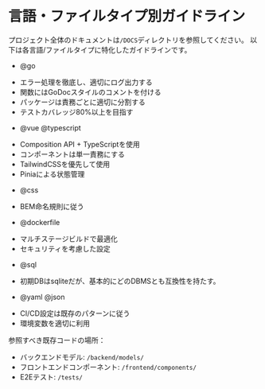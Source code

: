 # 言語・ファイルタイプ別ガイドライン
プロジェクト全体のドキュメントは`/DOCS`ディレクトリを参照してください。
以下は各言語/ファイルタイプに特化したガイドラインです。

* @go
- エラー処理を徹底し、適切にログ出力する
- 関数にはGoDocスタイルのコメントを付ける
- パッケージは責務ごとに適切に分割する
- テストカバレッジ80%以上を目指す

* @vue @typescript
- Composition API + TypeScriptを使用
- コンポーネントは単一責務にする
- TailwindCSSを優先して使用
- Piniaによる状態管理

* @css
- BEM命名規則に従う

* @dockerfile
- マルチステージビルドで最適化
- セキュリティを考慮した設定

* @sql
- 初期DBはsqliteだが、基本的にどのDBMSとも互換性を持たす。

* @yaml @json
- CI/CD設定は既存のパターンに従う
- 環境変数を適切に利用

参照すべき既存コードの場所：
- バックエンドモデル: `/backend/models/`
- フロントエンドコンポーネント: `/frontend/components/`
- E2Eテスト: `/tests/`
